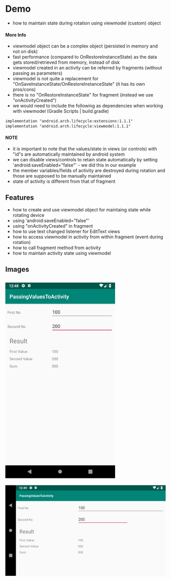 # Demo
- how to maintain state during rotation using viewmodel (custom) object 

#### More Info
- viewmodel object can be a complex object (persisted in memory and not on disk)
- fast performance (compared to OnRestoreInstanceState) as the data gets stored/retrieved from memory, instead of disk
- viewmodel created in an activity can be referred by fragments (without passing as parameters)
- viewmodel is not quite a replacement for "OnSaveInstanceState/OnRestoreInstanceState" (it has its own pros/cons)
- there is no "OnRestoreInstanceState" for fragment (instead we use "onActivityCreated")
- we would need to include the following as dependencies when working with viewmodel (Gradle Scripts | build.gradle)
```
implementation "android.arch.lifecycle:extensions:1.1.1"
implementation "android.arch.lifecycle:viewmodel:1.1.1"
```

#### NOTE
- it is important to note that the values/state in views (or controls) with "id"s are automatically maintained by android system 
- we can disable views/controls to retain state automatically by setting 'android:saveEnabled="false"' - we did this in our example
- the member variables/fields of activity are destroyed during rotation and those are supposed to be manually maintained
- state of activity is different from that of fragment

## Features
- how to create and use viewmodel object for maintaing state while rotating device
- using 'android:saveEnabled="false"'
- using "onActivityCreated" in fragment
- how to use text changed listener for EditText views
- how to access viewmodel in activity from within fragment (event during rotation)
- how to call fragment method from activity
- how to maintain activity state using viewmodel


## Images

![01.png](images/01.png?raw=true "01.png")
---
![02.png](images/02.png?raw=true "02.png")
